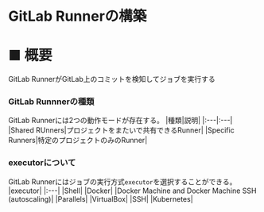 # GitLab Runnerの構築
# ■ 概要
GitLab RunnerがGitLab上のコミットを検知してジョブを実行する  
### GitLab Runnnerの種類
GitLab Runnerには2つの動作モードが存在する。
|種類|説明|
|:---|:---|
|Shared RUnners|プロジェクトをまたいで共有できるRunner|
|Specific Runners|特定のプロジェクトのみのRunner|

### executorについて
GitLab Runnerにはジョブの実行方式`executor`を選択することができる。  
|executor|
|:---|
|Shell|
|Docker|
|Docker Machine and Docker Machine SSH (autoscaling)|
|Parallels|
|VirtualBox|
|SSH|
|Kubernetes|
